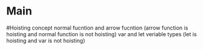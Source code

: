 # Main
#Hoisting concept
normal fucntion and arrow fucntion (arrow function is hoisting and normal function is not hoisting)
var and let veriable types (let is hoisting and var is not hoisting)
